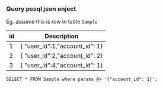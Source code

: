 ### Query pssql json onject
Eg. assume this is row in table `Sample`

| id      | Description |
| ----------- | ----------- |
| 1      | {  "user_id":1,"account_id": 1}   |
| 2   |{  "user_id":2,"account_id": 2}   |
| 3   |{  "user_id":4,"account_id": 1}   |

````
SELECT * FROM Sample where params @> '{"account_id": 1}';

````

